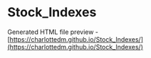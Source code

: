 # Stock_Indexes

Generated HTML file preview - [https://charlottedm.github.io/Stock_Indexes/](https://charlottedm.github.io/Stock_Indexes/)
